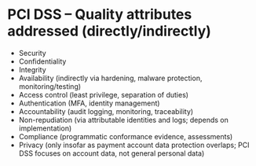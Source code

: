 # PCI DSS – Quality attributes addressed (directly/indirectly)

- Security
- Confidentiality
- Integrity
- Availability (indirectly via hardening, malware protection, monitoring/testing)
- Access control (least privilege, separation of duties)
- Authentication (MFA, identity management)
- Accountability (audit logging, monitoring, traceability)
- Non-repudiation (via attributable identities and logs; depends on implementation)
- Compliance (programmatic conformance evidence, assessments)
- Privacy (only insofar as payment account data protection overlaps; PCI DSS focuses on account data, not general personal data)
